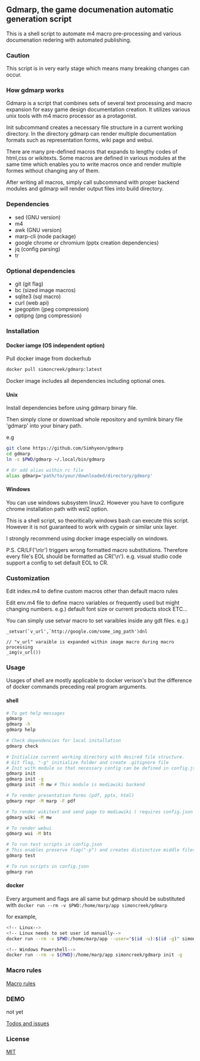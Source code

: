 ## Gdmarp, the game documenation automatic generation script

This is a shell script to automate m4 macro pre-processing and various documenation redering with automated publishing.

### Caution

This script is in very early stage which means many breaking changes can occur.

### How gdmarp works

Gdmarp is a script that combines sets of several text processing and macro
expansion for easy game design documentation creation. It utilizes various unix
tools with m4 macro processor as a protagonist.

Init subcommand creates a necessary file structure in a current working
directory. In the directory gdmarp can render multiple documentation formats
such as representation forms, wiki page and webui.

There are many pre-defined macros that expands to lengthy codes of html,css or
wikitexts. Some macros are defined in various modules at the same time which
enables you to write macros once and render multiple formes without changing
any of them.

After writing all macros, simply call subcommand with proper backend modules
and gdmarp will render output files into build directory.

### Dependencies

- sed (GNU version)
- m4 
- awk (GNU version)
- marp-cli (node package)
- google chrome or chromium (pptx creation dependencies)
- jq (config parsing)
- tr

### Optional dependencies

- git (git flag)
- bc (sized image macros)
- sqlite3 (sql macro)
- curl (web api)
- jpegoptim (jpeg compression)
- optipng (png compression)

### Installation

#### Docker iamge (OS independent option)

Pull docker image from dockerhub

```bash
docker pull simoncreek/gdmarp:latest
```

Docker image includes all dependencies including optional ones.

#### Unix

Install dependencies before using gdmarp binary file.

Then simply clone or download whole repository and symlink binary file 'gdmarp' into your binary path.

e.g

```bash
git clone https://github.com/Simhyeon/gdmarp
cd gdmarp
ln -s $PWD/gdmarp ~/.local/bin/gdmarp

# Or add alias within rc file
alias gdmarp='path/to/your/downloaded/directory/gdmarp'
```

#### Windows

You can use windows subsystem linux2. However you have to configure chrome installation path with wsl2 option.

This is a shell script, so theoritically windows bash can execute this script. However it is not guaranteed to work with cygwin or similar unix layer.

I strongly recommend using docker image especially on windows.

P.S. CR/LF('\n\r') triggers wrong formatted macro substitutions. Therefore every file's EOL should be formatted as CR('\n'). e.g. visual studio code support a config to set default EOL to CR.

### Customization

Edit index.m4 to define custom macros other than default macro rules

Edit env.m4 file to define macro variables or frequently used but might changing numbers. 
e.g.) default font size or current products stock ETC...

You can simply use setvar macro to set varaibles inside any gdt files.
e.g.) 
```gdt
_setvar(`v_url',`http://google.com/some_img_path')dnl

// "v_url" varaible is expanded within image macro during macro processing
_img(v_url())
```

### Usage

Usages of shell are mostly applicable to docker verison's but the difference of docker commands preceding real program arguments.

#### shell

```bash
# To get help messages
gdmarp
gdmarp -h
gdmarp help

# Check dependencies for local installation
gdmarp check

# Initialize current working directory with desired file structure.
# Git flag, "-g" initialize folder and create .gitignore file
# Init with module so that necessary config can be defined in config.json
gdmarp init
gdmarp init -g
gdmarp init -M mw # This module is mediawiki backend

# To render presentation forms (pdf, pptx, html)
gdmarp repr -M marp -F pdf

# To render wikitext and send page to mediawiki ( requires config.json to be configured )
gdmarp wiki -M mw

# To render webui
gdmarp wui -M bts

# To run test scripts in config.json
# This enables preserve flag("-p") and creates distinctive middle files in build directory
gdmarp test

# To run scripts in config.json
gdmarp run
```
#### docker

Every argument and flags are all same but gdmarp should be substituted with ```docker run --rm -v $PWD:/home/marp/app simoncreek/gdmarp```

for example,

```bash
<!-- Linux-->
<!-- Linux needs to set user id manually-->
docker run --rm -v $PWD:/home/marp/app --user="$(id -u):$(id -g)" simoncreek/gdmarp init -g 

<!-- Windows Powershell-->
docker run --rm -v ${PWD}:/home/marp/app simoncreek/gdmarp init -g
```
### Macro rules

[Macro rules](docs/macro.md)

### DEMO

not yet

[Todos and issues](docs/meta.md)

### License

[MIT](docs/LICENSE.md)
